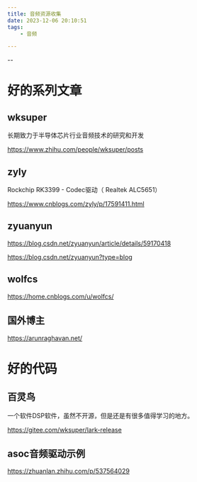 ```yaml
---
title: 音频资源收集
date: 2023-12-06 20:10:51
tags:
	- 音频

---
```


--

# 好的系列文章

## wksuper

长期致力于半导体芯片行业音频技术的研究和开发

https://www.zhihu.com/people/wksuper/posts

## zyly

Rockchip RK3399 - Codec驱动（ Realtek ALC5651）

https://www.cnblogs.com/zyly/p/17591411.html

## zyuanyun

https://blog.csdn.net/zyuanyun/article/details/59170418

https://blog.csdn.net/zyuanyun?type=blog

## wolfcs

https://home.cnblogs.com/u/wolfcs/

## 国外博主

https://arunraghavan.net/

# 好的代码

## 百灵鸟

一个软件DSP软件，虽然不开源，但是还是有很多值得学习的地方。

https://gitee.com/wksuper/lark-release

## asoc音频驱动示例

https://zhuanlan.zhihu.com/p/537564029